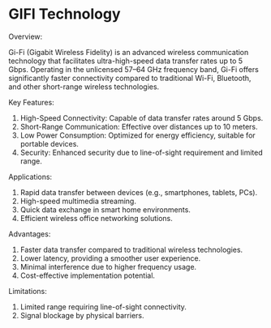 # GIFI Technology

Overview:

Gi-Fi (Gigabit Wireless Fidelity) is an advanced wireless communication technology that facilitates ultra-high-speed data transfer rates up to 5 Gbps. Operating in the unlicensed 57–64 GHz frequency band, Gi-Fi offers significantly faster connectivity compared to traditional Wi-Fi, Bluetooth, and other short-range wireless technologies.


Key Features:

   1. High-Speed Connectivity: Capable of data transfer rates around 5 Gbps.
   2. Short-Range Communication: Effective over distances up to 10 meters.
   3. Low Power Consumption: Optimized for energy efficiency, suitable for portable devices.
   4. Security: Enhanced security due to line-of-sight requirement and limited range.


Applications:

   1. Rapid data transfer between devices (e.g., smartphones, tablets, PCs).
   2. High-speed multimedia streaming.
   3. Quick data exchange in smart home environments.
   4. Efficient wireless office networking solutions.


Advantages:

   1. Faster data transfer compared to traditional wireless technologies.
   2. Lower latency, providing a smoother user experience.
   3. Minimal interference due to higher frequency usage.
   4. Cost-effective implementation potential.

Limitations:

   1. Limited range requiring line-of-sight connectivity.
   2. Signal blockage by physical barriers.
